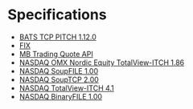 Specifications
==============

  - [BATS TCP PITCH 1.12.0][PITCH 1.12.0]
  - [FIX](http://fixprotocol.org/)
  - [MB Trading Quote API](http://www.mbtrading.com/developersMain.aspx?page=api)
  - [NASDAQ OMX Nordic Equity TotalView-ITCH 1.86][ITCH 1.86]
  - [NASDAQ SoupFILE 1.00][SoupFILE 1.00]
  - [NASDAQ SoupTCP 2.00][SoupTCP 2.00]
  - [NASDAQ TotalView-ITCH 4.1][ITCH 4.1]
  - [NASDAQ BinaryFILE 1.00][BinaryFILE 1.00]

[ITCH 1.86]:       http://nordic.nasdaqomxtrader.com/digitalAssets/72/72740_nordic_equity_totalview-itch_1.86.pdf
[ITCH 4.1]:        http://www.nasdaqtrader.com/content/technicalsupport/specifications/dataproducts/tvitch-v4.pdf
[PITCH 1.12.0]:    http://cdn.batstrading.com/resources/membership/BATS_PITCH_Specification.pdf
[BinaryFILE 1.00]: http://www.nasdaqtrader.com/content/technicalsupport/specifications/dataproducts/binaryfile.pdf
[SoupFILE 1.00]:   http://www.nasdaqtrader.com/content/technicalSupport/specifications/dataproducts/soupfile100.pdf
[SoupTCP 2.00]:    http://www.nasdaqtrader.com/content/technicalsupport/specifications/dataproducts/souptcp.pdf
